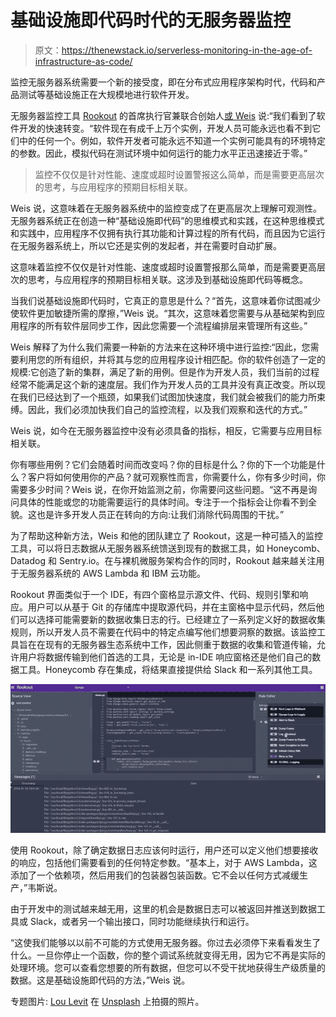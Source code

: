 # 基础设施即代码时代的无服务器监控

> 原文：<https://thenewstack.io/serverless-monitoring-in-the-age-of-infrastructure-as-code/>

监控无服务器系统需要一个新的接受度，即在分布式应用程序架构时代，代码和产品测试等基础设施正在大规模地进行软件开发。

无服务器监控工具 [Rookout](https://www.rookout.com/) 的首席执行官兼联合创始人[或 Weis](https://www.linkedin.com/in/orweis/) 说:“我们看到了软件开发的快速转变。“软件现在有成千上万个实例，开发人员可能永远也看不到它们中的任何一个。例如，软件开发者可能永远不知道一个实例可能具有的环境特定的参数。因此，模拟代码在测试环境中如何运行的能力水平正迅速接近于零。”

> 监控不仅仅是针对性能、速度或超时设置警报这么简单，而是需要更高层次的思考，与应用程序的预期目标相关联。

Weis 说，这意味着在无服务器系统中的监控变成了在更高层次上理解可观测性。无服务器系统正在创造一种“基础设施即代码”的思维模式和实践，在这种思维模式和实践中，应用程序不仅拥有执行其功能和计算过程的所有代码，而且因为它运行在无服务器系统上，所以它还是实例的发起者，并在需要时自动扩展。

这意味着监控不仅仅是针对性能、速度或超时设置警报那么简单，而是需要更高层次的思考，与应用程序的预期目标相关联。这涉及到基础设施即代码等概念。

当我们说基础设施即代码时，它真正的意思是什么？“首先，这意味着你试图减少使软件更加敏捷所需的摩擦，”Weis 说。“其次，这意味着您需要与从基础架构到应用程序的所有软件层同步工作，因此您需要一个流程编排层来管理所有这些。”

Weis 解释了为什么我们需要一种新的方法来在这种环境中进行监控:“因此，您需要利用您的所有组织，并将其与您的应用程序设计相匹配。你的软件创造了一定的规模:它创造了新的集群，满足了新的用例。但是作为开发人员，我们当前的过程经常不能满足这个新的速度层。我们作为开发人员的工具并没有真正改变。所以现在我们已经达到了一个瓶颈，如果我们试图加快速度，我们就会被我们的能力所束缚。因此，我们必须加快我们自己的监控流程，以及我们观察和迭代的方式。”

Weis 说，如今在无服务器监控中没有必须具备的指标，相反，它需要与应用目标相关联。

你有哪些用例？它们会随着时间而改变吗？你的目标是什么？你的下一个功能是什么？客户将如何使用你的产品？就可观察性而言，你需要什么，你有多少时间，你需要多少时间？Weis 说，在你开始监测之前，你需要问这些问题。“这不再是询问具体的性能或您的功能需要运行的具体时间。专注于一个指标会让你看不到全貌。这也是许多开发人员正在转向的方向:让我们消除代码周围的干扰。”

为了帮助这种新方法，Weis 和他的团队建立了 Rookout，这是一种可插入的监控工具，可以将日志数据从无服务器系统馈送到现有的数据工具，如 Honeycomb、Datadog 和 Sentry.io。在与裸机微服务架构合作的同时，Rookout 越来越关注用于无服务器系统的 AWS Lambda 和 IBM 云功能。

Rookout 界面类似于一个 IDE，有四个窗格显示源文件、代码、规则引擎和响应。用户可以从基于 Git 的存储库中提取源代码，并在主窗格中显示代码，然后他们可以选择可能需要新的数据收集日志的行。已经建立了一系列定义好的数据收集规则，所以开发人员不需要在代码中的特定点编写他们想要洞察的数据。该监控工具旨在在现有的无服务器生态系统中工作，因此侧重于数据的收集和管道传输，允许用户将数据传输到他们首选的工具，无论是 in-IDE 响应窗格还是他们自己的数据工具。Honeycomb 存在集成，将结果直接提供给 Slack 和一系列其他工具。

![Screenshot of Rookout software](img/8a4313ac910214df37e6145a92450698.png)

使用 Rookout，除了确定数据日志应该何时运行，用户还可以定义他们想要接收的响应，包括他们需要看到的任何特定参数。“基本上，对于 AWS Lambda，这添加了一个依赖项，然后用我们的包装器包装函数。它不会以任何方式减缓生产，”韦斯说。

由于开发中的测试越来越无用，这里的机会是数据日志可以被返回并推送到数据工具或 Slack，或者另一个输出接口，同时功能继续执行和运行。

“这使我们能够以以前不可能的方式使用无服务器。你过去必须停下来看看发生了什么。一旦你停止一个函数，你的整个调试系统就变得无用，因为它不再是实际的处理环境。您可以查看您想要的所有数据，但您可以不受干扰地获得生产级质量的数据。这是基础设施即代码的方法，”Weis 说。

专题图片: [Lou Levit](https://unsplash.com/photos/B4op5oZ4x5Q?utm_source=unsplash&utm_medium=referral&utm_content=creditCopyText) 在 [Unsplash](https://unsplash.com/search/photos/rook?utm_source=unsplash&utm_medium=referral&utm_content=creditCopyText) 上拍摄的照片。

<svg xmlns:xlink="http://www.w3.org/1999/xlink" viewBox="0 0 68 31" version="1.1"><title>Group</title> <desc>Created with Sketch.</desc></svg>